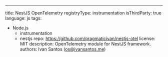 ---
title: NestJS OpenTelemetry
registryType: instrumentation
isThirdParty: true
language: js
tags:
  - Node.js
	- instrumentation
	- nestjs
repo: https://github.com/pragmaticivan/nestjs-otel
license: MIT
description: OpenTelemetry module for NestJS framework.
authors: Ivan Santos (os@ivansantos.me)
